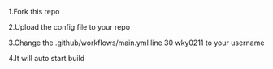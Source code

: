 1.Fork this repo

2.Upload the config file to your repo

3.Change the .github/workflows/main.yml line 30 wky0211 to your username

4.It will auto start build
